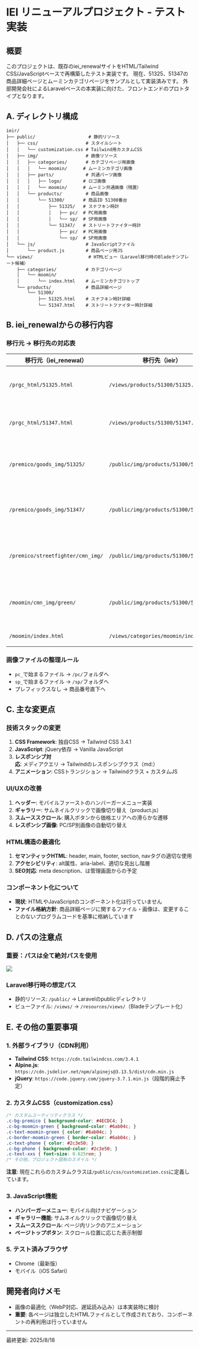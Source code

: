 # IEI リニューアルプロジェクト - テスト実装

## 概要
このプロジェクトは、既存のiei_renewalサイトをHTML/Tailwind CSS/JavaScriptベースで再構築したテスト実装です。
現在、51325、51347の商品詳細ページとムーミンカテゴリページをサンプルとして実装済みです。
外部開発会社によるLaravelベースの本実装に向けた、フロントエンドのプロトタイプとなります。

## A. ディレクトリ構成

```
ieir/
├── public/                    # 静的リソース
│   ├── css/                  # スタイルシート
│   │   └── customization.css # Tailwind用カスタムCSS
│   ├── img/                  # 画像リソース
│   │   ├── categories/       # カテゴリページ用画像
│   │   │   └── moomin/      # ムーミンカテゴリ画像
│   │   ├── parts/            # 共通パーツ画像
│   │   │   ├── logo/        # ロゴ画像
│   │   │   └── moomin/      # ムーミン共通画像（残置）
│   │   └── products/         # 商品画像
│   │       └── 51300/       # 商品ID 51300番台
│   │           ├── 51325/   # スナフキン時計
│   │           │   ├── pc/  # PC用画像
│   │           │   └── sp/  # SP用画像
│   │           └── 51347/   # ストリートファイター時計
│   │               ├── pc/  # PC用画像
│   │               └── sp/  # SP用画像
│   └── js/                   # JavaScriptファイル
│       └── product.js        # 商品ページ用JS
└── views/                     # HTMLビュー（Laravel移行時のBladeテンプレート候補）
    ├── categories/           # カテゴリページ
    │   └── moomin/
    │       └── index.html    # ムーミンカテゴリトップ
    └── products/             # 商品詳細ページ
        └── 51300/
            ├── 51325.html    # スナフキン時計詳細
            └── 51347.html    # ストリートファイター時計詳細
```

## B. iei_renewalからの移行内容

### 移行元 → 移行先の対応表

| 移行元（iei_renewal） | 移行先（ieir） | 備考 |
|---------------------|---------------|------|
| `/prgc_html/51325.html` | `/views/products/51300/51325.html` | 完全リニューアル |
| `/prgc_html/51347.html` | `/views/products/51300/51347.html` | 完全リニューアル |
| `/premico/goods_img/51325/` | `/public/img/products/51300/51325/` | 画像をpc/sp別に整理 |
| `/premico/goods_img/51347/` | `/public/img/products/51300/51347/` | 画像をpc/sp別に整理 |
| `/premico/streetfighter/cmn_img/` | `/public/img/products/51300/51347/` | 商品フォルダ内に統合 |
| `/moomin/cmn_img/green/` | `/public/img/products/51300/51325/` | 商品フォルダ内に統合 |
| `/moomin/index.html` | `/views/categories/moomin/index.html` | 新規作成 |

### 画像ファイルの整理ルール
- `pc_`で始まるファイル → `/pc/`フォルダへ
- `sp_`で始まるファイル → `/sp/`フォルダへ
- プレフィックスなし → 商品番号直下へ

## C. 主な変更点

### 技術スタックの変更
1. **CSS Framework**: 独自CSS → Tailwind CSS 3.4.1
2. **JavaScript**: jQuery依存 → Vanilla JavaScript
3. **レスポンシブ対応**: メディアクエリ → Tailwindのレスポンシブクラス（md:）
4. **アニメーション**: CSSトランジション → Tailwindクラス + カスタムJS

### UI/UXの改善
1. **ヘッダー**: モバイルファーストのハンバーガーメニュー実装
2. **ギャラリー**: サムネイルクリックで画像切り替え（product.js）
3. **スムーススクロール**: 購入ボタンから価格エリアへの滑らかな遷移
4. **レスポンシブ画像**: PC/SP別画像の自動切り替え

### HTML構造の最適化
1. **セマンティックHTML**: header, main, footer, section, navタグの適切な使用
2. **アクセシビリティ**: alt属性、aria-label、適切な見出し階層
3. **SEO対応**: meta description、は管理画面からの予定

### コンポーネント化について
- **現状**: HTMLやJavaScriptのコンポーネント化は行っていません
- **ファイル格納方針**: 商品詳細ページに関するファイル・画像は、変更することのないプログラムコードを基準に格納しています

## D. パスの注意点

### 重要：パスは全て絶対パスを使用
<img src="/public/img/products/51300/51325/pc/gallery_01_l.jpg">
<link rel="stylesheet" href="/public/css/customization.css">
<script src="/public/js/product.js"></script>


### Laravel移行時の想定パス
- 静的リソース: `/public/` → Laravelのpublicディレクトリ
- ビューファイル: `/views/` → `/resources/views/`（Bladeテンプレート化）

## E. その他の重要事項

### 1. 外部ライブラリ（CDN利用）
- **Tailwind CSS**: `https://cdn.tailwindcss.com/3.4.1`
- **Alpine.js**: `https://cdn.jsdelivr.net/npm/alpinejs@3.13.5/dist/cdn.min.js`
- **jQuery**: `https://code.jquery.com/jquery-3.7.1.min.js`（段階的廃止予定）

### 2. カスタムCSS（customization.css）
```css
/* カスタムユーティリティクラス */
.c-bg-premico { background-color: #4ECDC4; }
.c-bg-moomin-green { background-color: #6ab04c; }
.c-text-moomin-green { color: #6ab04c; }
.c-border-moomin-green { border-color: #6ab04c; }
.c-text-phone { color: #2c3e50; }
.c-bg-phone { background-color: #2c3e50; }
.c-text-xxs { font-size: 0.625rem; }
/* その他、プロジェクト固有のスタイル */
```

**注意**: 現在これらのカスタムクラスは`/public/css/customization.css`に定義しています。

### 3. JavaScript機能
- **ハンバーガーメニュー**: モバイル向けナビゲーション
- **ギャラリー機能**: サムネイルクリックで画像切り替え
- **スムーススクロール**: ページ内リンクのアニメーション
- **ページトップボタン**: スクロール位置に応じた表示制御

### 5. テスト済みブラウザ
- Chrome（最新版）
- モバイル（iOS Safari）

## 開発者向けメモ
- 画像の最適化（WebP対応、遅延読み込み）は本実装時に検討
- **重要**: 各ページは独立したHTMLファイルとして作成されており、コンポーネントの再利用は行っていません

---
最終更新: 2025/8/18
